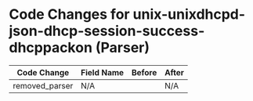 # Code Changes for unix-unixdhcpd-json-dhcp-session-success-dhcppackon (Parser)

| Code Change | Field Name | Before | After |
|-------------|------------|--------|-------|
| removed_parser | N/A |  | N/A |